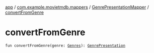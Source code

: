 [app](../../index.md) / [com.example.movietmdb.mappers](../index.md) / [GenrePresentationMapper](index.md) / [convertFromGenre](./convert-from-genre.md)

# convertFromGenre

`fun convertFromGenre(genre: `[`Genres`](../../com.example.movietmdb.repository.retrofit/-genres/index.md)`): `[`GenrePresentation`](../../com.example.movietmdb.recycler.data/-genre-presentation/index.md)